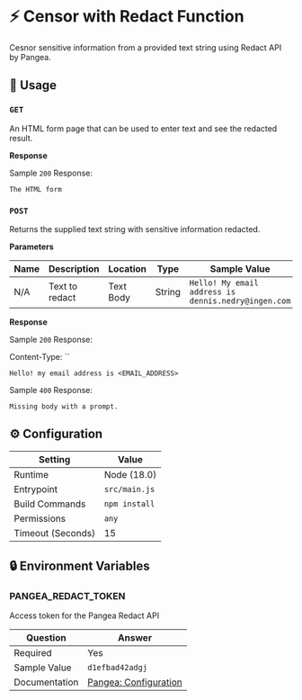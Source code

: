 # ⚡ Censor with Redact Function

Cesnor sensitive information from a provided text string using Redact API by Pangea.

## 🧰 Usage

### `GET`

An HTML form page that can be used to enter text and see the redacted result. 


**Response**

Sample `200` Response:

```text
The HTML form
```

### `POST`

Returns the supplied text string with sensitive information redacted.

**Parameters**

| Name   | Description    | Location    | Type   | Sample Value                                        |
|--------|----------------|-------------|--------|-----------------------------------------------------|
| N/A    | Text to redact | Text Body   | String | `Hello! My email address is dennis.nedry@ingen.com` |

**Response**

Sample `200` Response:

Content-Type: ``
```text
Hello! my email address is <EMAIL_ADDRESS>
```


Sample `400` Response:

```text
Missing body with a prompt.
```

## ⚙️ Configuration

| Setting           | Value            |
|-------------------|------------------|
| Runtime           | Node (18.0)      |
| Entrypoint        | `src/main.js`    |
| Build Commands    | `npm install`    |
| Permissions       | `any`            |
| Timeout (Seconds) | 15               |

## 🔒 Environment Variables

### PANGEA_REDACT_TOKEN

Access token for the Pangea Redact API 

| Question       | Answer                 |
|----------------|------------------------|
| Required       | Yes                    |
| Sample Value   | `d1efbad42adgj`        |
| Documentation  | [Pangea: Configuration](https://pangea.cloud/docs/redact/getting-started/configuration) |
